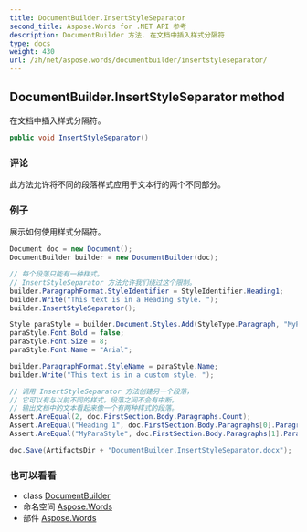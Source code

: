 ```yaml
---
title: DocumentBuilder.InsertStyleSeparator
second_title: Aspose.Words for .NET API 参考
description: DocumentBuilder 方法. 在文档中插入样式分隔符
type: docs
weight: 430
url: /zh/net/aspose.words/documentbuilder/insertstyleseparator/
---
```

## DocumentBuilder.InsertStyleSeparator method

在文档中插入样式分隔符。

```csharp
public void InsertStyleSeparator()
```

### 评论

此方法允许将不同的段落样式应用于文本行的两个不同部分。

### 例子

展示如何使用样式分隔符。

```csharp
Document doc = new Document();
DocumentBuilder builder = new DocumentBuilder(doc);

// 每个段落只能有一种样式。
// InsertStyleSeparator 方法允许我们绕过这个限制。
builder.ParagraphFormat.StyleIdentifier = StyleIdentifier.Heading1;
builder.Write("This text is in a Heading style. ");
builder.InsertStyleSeparator();

Style paraStyle = builder.Document.Styles.Add(StyleType.Paragraph, "MyParaStyle");
paraStyle.Font.Bold = false;
paraStyle.Font.Size = 8;
paraStyle.Font.Name = "Arial";

builder.ParagraphFormat.StyleName = paraStyle.Name;
builder.Write("This text is in a custom style. ");

// 调用 InsertStyleSeparator 方法创建另一个段落，
// 它可以有与以前不同的样式。段落之间不会有中断。
// 输出文档中的文本看起来像一个有两种样式的段落。
Assert.AreEqual(2, doc.FirstSection.Body.Paragraphs.Count);
Assert.AreEqual("Heading 1", doc.FirstSection.Body.Paragraphs[0].ParagraphFormat.Style.Name);
Assert.AreEqual("MyParaStyle", doc.FirstSection.Body.Paragraphs[1].ParagraphFormat.Style.Name);

doc.Save(ArtifactsDir + "DocumentBuilder.InsertStyleSeparator.docx");
```

### 也可以看看

* class [DocumentBuilder](../)
* 命名空间 [Aspose.Words](../../documentbuilder/)
* 部件 [Aspose.Words](../../../)


